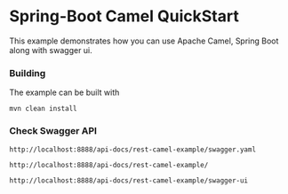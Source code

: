 # Spring-Boot Camel QuickStart

This example demonstrates how you can use Apache Camel, Spring Boot along with swagger ui.

### Building

The example can be built with

    mvn clean install

### Check Swagger API


    http://localhost:8888/api-docs/rest-camel-example/swagger.yaml

    http://localhost:8888/api-docs/rest-camel-example/

    http://localhost:8888/api-docs/rest-camel-example/swagger-ui


